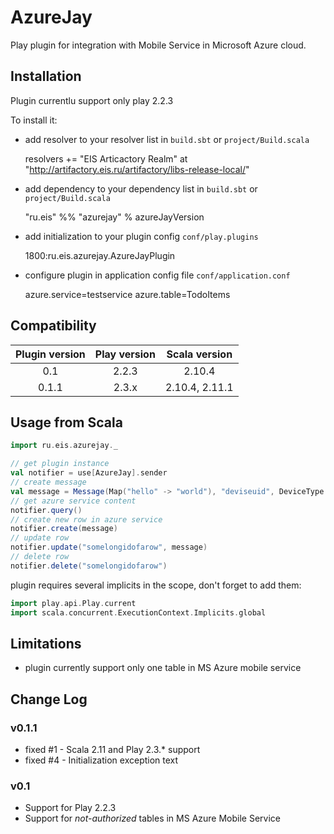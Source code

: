 # AzureJay

Play plugin for integration with Mobile Service in Microsoft Azure cloud.

## Installation

Plugin currentlu support only play 2.2.3

To install it:

* add resolver to your resolver list in ```build.sbt``` or ```project/Build.scala```

    resolvers += "EIS Articactory Realm" at "http://artifactory.eis.ru/artifactory/libs-release-local/"

* add dependency to your dependency list in ```build.sbt``` or ```project/Build.scala```

    "ru.eis" %% "azurejay" % azureJayVersion

* add initialization to your plugin config ```conf/play.plugins```

    1800:ru.eis.azurejay.AzureJayPlugin

* configure plugin in application config file ```conf/application.conf```

    azure.service=testservice
    azure.table=TodoItems

## Compatibility

| Plugin version | Play version | Scala version |
|:--------------:|:------------:|:-------------:|
|0.1             |2.2.3         |2.10.4         |
|0.1.1           |2.3.x         |2.10.4, 2.11.1 | 

## Usage from Scala

```scala
import ru.eis.azurejay._

// get plugin instance
val notifier = use[AzureJay].sender
// create message
val message = Message(Map("hello" -> "world"), "deviseuid", DeviceType.Android)
// get azure service content
notifier.query()
// create new row in azure service
notifier.create(message)
// update row
notifier.update("somelongidofarow", message)
// delete row
notifier.delete("somelongidofarow")
```

plugin requires several implicits in the scope, don't forget to add them:

```scala
import play.api.Play.current
import scala.concurrent.ExecutionContext.Implicits.global
```

## Limitations

* plugin currently support only one table in MS Azure mobile service

## Change Log

### v0.1.1

* fixed #1 - Scala 2.11 and Play 2.3.* support
* fixed #4 - Initialization exception text

### v0.1

* Support for Play 2.2.3
* Support for _not-authorized_ tables in MS Azure Mobile Service

